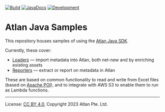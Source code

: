 <!-- SPDX-License-Identifier: CC-BY-4.0 -->
<!-- Copyright 2023 Atlan Pte. Ltd. -->

[![Build](https://github.com/atlanhq/atlan-java-samples/workflows/Merge/badge.svg)](https://github.com/atlanhq/atlan-java-samples/actions/workflows/merge.yml?query=workflow%3AMerge)
[![JavaDocs](https://img.shields.io/badge/javadocs-passing-success)](https://atlanhq.github.io/atlan-java-samples/)
[![Development](https://img.shields.io/nexus/s/com.atlan/atlan-java-samples?label=development&server=https%3A%2F%2Fs01.oss.sonatype.org)](https://s01.oss.sonatype.org/content/repositories/snapshots/com/atlan/atlan-java-samples/)
<!--[![CodeQL](https://github.com/atlanhq/atlan-java-samples/workflows/CodeQL/badge.svg)](https://github.com/atlanhq/atlan-java-samples/actions/workflows/codeql-analysis.yml) -->

# Atlan Java Samples

This repository houses samples of using the [Atlan Java SDK](https://developer.atlan.com/sdks/java/).

Currently, these cover:

- [Loaders](https://developer.atlan.com/samples/loaders) — import metadata into Atlan, both net-new and by enriching existing assets
- [Reporters](https://developer.atlan.com/samples/reporters) — extract or report on metadata in Atlan

These are based on common functionality to read and write from Excel files (based on [Apache POI](https://poi.apache.org/)),
and to integrate with AWS S3 to enable them to run as Lambda functions.

----
License: [CC BY 4.0](https://creativecommons.org/licenses/by/4.0/),
Copyright 2023 Atlan Pte. Ltd.

